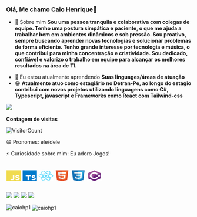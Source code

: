 ### Olá, Me chamo Caio Henrique👋

- 🔭 Sobre mim <strong>Sou uma pessoa tranquila e colaborativa com colegas de equipe. Tenho uma postura simpática e paciente, o que me ajuda a trabalhar bem em ambientes dinâmicos e sob pressão. Sou proativo, sempre buscando aprender novas tecnologias e solucionar problemas de forma eficiente. Tenho grande interesse por tecnologia e música, o que contribui para minha concentração e criatividade. Sou dedicado, confiável e valorizo o trabalho em equipe para alcançar os melhores resultados na área de TI.
</strong>

- 🌱 Eu estou atualmente aprendendo <strong>Suas linguages/áreas de atuação</strong>
- 😀 <strong>Atualmente atuo como estagiário no Detran-Pe, ao longo
do estagio contribui com novos projetos utilizando
linguagens como C#, Typescript, javascript e Frameworks
como React com Tailwind-css
</strong>

<img src="https://github-profile-trophy.vercel.app/?username=Duduxs&theme=dracula&column=3&margin-w=15&margin-h=15%20(https://github.com/Duduxs/github-profile-trophy)(https://github.com/Duduxs/github-profile-trophy (https://github.com/Duduxs/github-profile-trophy)">

**Contagem de visitas**

![VisitorCount](https://profile-counter.glitch.me/{CaioHp1}/count.svg)


😄 Pronomes: ele/dele

⚡ Curiosidade sobre mim: Eu adoro Jogos!


<div style="display: inline_block"><br>
  <img align="center" alt="Caio-Js" height="30" width="40" src="https://raw.githubusercontent.com/devicons/devicon/master/icons/javascript/javascript-plain.svg">
  <img align="center" alt="Caio-Ts" height="30" width="40" src="https://raw.githubusercontent.com/devicons/devicon/master/icons/typescript/typescript-plain.svg">
  <img align="center" alt="Caio-React" height="30" width="40" src="https://raw.githubusercontent.com/devicons/devicon/master/icons/react/react-original.svg">
  <img align="center" alt="Caio-HTML" height="30" width="40" src="https://raw.githubusercontent.com/devicons/devicon/master/icons/html5/html5-original.svg">
  <img align="center" alt="Caio-CSS" height="30" width="40" src="https://raw.githubusercontent.com/devicons/devicon/master/icons/css3/css3-original.svg">
  <img align="center" alt="Caio-Csharp" height="30" width="40" src="https://raw.githubusercontent.com/devicons/devicon/master/icons/csharp/csharp-original.svg">
</div>
  
  ##
 
<div> 
  <a href="" target="_blank"><img src="https://img.shields.io/badge/-Instagram-%23E4405F?style=for-the-badge&logo=instagram&logoColor=white" target="_blank"></a>
  <a href="" target="_blank"><img src="https://img.shields.io/badge/Discord-7289DA?style=for-the-badge&logo=discord&logoColor=white" target="_blank"></a> 
  <a href = "mailto:caiohenriquepat@gmai.com"><img src="https://img.shields.io/badge/-Gmail-%23333?style=for-the-badge&logo=gmail&logoColor=white" target="_blank"></a>
  <a href="https://www.linkedin.com/in/caio-henrique-24b955366/" target="_blank"><img src="https://img.shields.io/badge/-LinkedIn-%230077B5?style=for-the-badge&logo=linkedin&logoColor=white" target="_blank"></a> 
  
</div>
<div>
<p><img align="left" src="https://github-readme-stats.vercel.app/api/top-langs?username=caiohp1&show_icons=true&locale=en&layout=compact" alt="caiohp1" /></p>

<p>&nbsp;<img align="center" src="https://github-readme-stats.vercel.app/api?username=caiohp1&show_icons=true&locale=en" alt="caiohp1" /></p>
</div>
